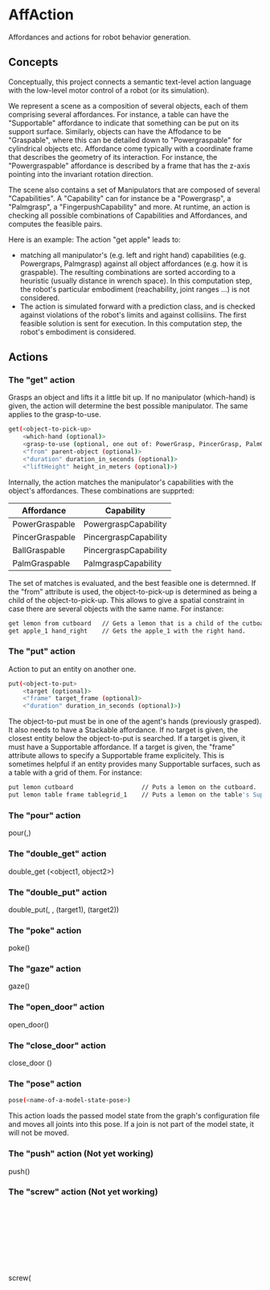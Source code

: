 # AffAction

Affordances and actions for robot behavior generation. 



## Concepts

Conceptually, this project connects a semantic text-level action language
with the low-level motor control of a robot (or its simulation). 

We represent a scene as a composition of several objects, each of them 
comprising several affordances. For instance, a table can have the 
"Supportable" affordance to indicate that something can be put on its support
surface. Similarly, objects can have the Affodance to be "Graspable", where
this can be detailed down to "Powergraspable" for cylindrical objects etc.
Affordance come typically with a coordinate frame that describes the 
geometry of its interaction. For instance, the "Powergraspable" affordance
is described by a frame that has the z-axis pointing into the invariant
rotation direction.

The scene also contains a set of Manipulators that are composed of several 
"Capabilities". A "Capability" can for instance be a "Powergrasp", a 
"Palmgrasp", a "FingerpushCapability" and more. At runtime, an action is 
checking all possible combinations of Capabilities and Affordances, and 
computes the feasible pairs. 

Here is an example:
The action "get apple" leads to:
- matching all manipulator's (e.g. left and right hand) capabilities (e.g. 
  Powergraps, Palmgrasp) against all object affordances (e.g. how it is 
  graspable). The resulting combinations are sorted according to a heuristic 
  (usually distance in wrench space). In this computation step, the robot's 
  particular embodiment (reachability, joint ranges ...) is not considered.
- The action is simulated forward with a prediction class, and is checked 
  against violations of the robot's limits and against collisiins. The first 
  feasible solution is sent for execution. In this computation step, the 
  robot's embodiment is considered.



## Actions

### The "get" action

Grasps an object and lifts it a little bit up. If no manipulator (which-hand) is given,
the action will determine the best possible manipulator. The same applies to the 
grasp-to-use. 

```bash
get(<object-to-pick-up> 
    <which-hand (optional)> 
    <grasp-to-use (optional, one out of: PowerGrasp, PincerGrasp, PalmGrasp, BallGrasp, CircularGrasp, TwistGrasp)>
    <"from" parent-object (optional)> 
    <"duration" duration_in_seconds (optional)>
    <"liftHeight" height_in_meters (optional)>)
```

Internally, the action matches
the manipulator's capabilities with the object's affordances. These combinations are
supprted:

Affordance      | Capability
----------------| ---------------------
PowerGraspable  | PowergraspCapability
PincerGraspable | PincergraspCapability
BallGraspable   | PincergraspCapability
PalmGraspable   | PalmgraspCapability

The set of matches is evaluated, and the best feasible one is determned. If the "from"
attribute is used, the object-to-pick-up is determined as being a child of the
object-to-pick-up. This allows to give a spatial constraint in case there are several
objects with the same name. For instance:

```bash
get lemon from cutboard   // Gets a lemon that is a child of the cutboard. The hand is auto-selected.
get apple_1 hand_right    // Gets the apple_1 with the right hand.
```


### The "put" action

Action to put an entity on another one. 

```bash
put(<object-to-put> 
    <target (optional)> 
    <"frame" target_frame (optional)>
    <"duration" duration_in_seconds (optional)>)
```

The object-to-put must be in one of the agent's hands (previously grasped). It also needs to
have a Stackable affordance. If no target is given, the closest entity below the object-to-put
is searched. If a target is given, it must have a Supportable affordance. If a target is given,
the "frame" attribute allows to specify a Supportable frame explicitely. This is sometimes 
helpful if an entity provides many Supportable surfaces, such as a table with a grid of them.
For instance:

```bash
put lemon cutboard                   // Puts a lemon on the cutboard.
put lemon table frame tablegrid_1    // Puts a lemon on the table's Supportable tablegrid_4
```

### The "pour" action
pour(<object to pour from>,<object to pour into>)

### The "double_get" action
double_get (<object1, object2>)

### The "double_put" action
double_put(<object1>, <object2>, (target1), (target2))

### The "poke" action
poke(<switch-object>)

### The "gaze" action
gaze(<object to look at>)

### The "open_door" action
open_door(<door-object>)

### The "close_door" action
close_door (<door-object>)


### The "pose" action

```bash
pose(<name-of-a-model-state-pose>)
```

This action loads the passed model state from the graph's configuration file and
moves all joints into this pose. If a join is not part of the model state, it
will not be moved.

### The "push" action (Not yet working)
push(<object to push>)

### The "screw" action (Not yet working)
screw(<object to screw top off>)



## Feedback messages

### Syntax of Error messages:

    ERROR: cannot  REASON: because  SUGGESTION:  DEVELOPER:

  or

    FATAL_ERROR for non-recoverable errors (e.g. Emergency Stop ...)

### Unrecoverable Errors that Need a Replan:

  Semantic Errors:

   - Wrong command syntax  
   - Usage of object names not existing in the environment

  Logical Errors:

  - Try to get an object when both hands are full
  - Try to pour an object into an object placed in a closed container
  - Try to pour an object into an object already full
  - Opening or closing non openable objects
  - Switching on/off non powerable objects

  Physical Errors:

  - Command impossible to perform by the robot because of joint-limit errors
  - Command impossible to perform because object x is an obstacle
  - Command impossible to perform because target object is out of reach



## Software design

The project is composed of three parts:

- Actions: Algorithmic libraries that implement the ActionScene, 
  Affordances, Capabilities and actions.
- Component system: Components that interact with the subscribe - publish 
  mechanism
- Examples: Example classes that work with the ExampleRunner applications.

## How to build

  - Please make sure that you have set the SIT and MAKEFILE_PLATFORM 
    environment variables
  - Please make sure the WM5 library has been compiled into the Rcs 
    dependency. If not, a runtime warning will be issued.
```
  git clone https://github.com/HRI-EU/affaction.git
  cd affaction
  mkdir build
  cd build
  cmake ..
  make 
```

  - This should build several executables into the bin directory

## How to start the websocket action server

  - bin/TestLLMSim -port 35000 (that's the default)
  - with command line options printed to console: bin/TestLLMSim -h 

## Python websocket client

  - cd SmileActions/python
  - python smile_websocket.py "put cola_bottle_1"

